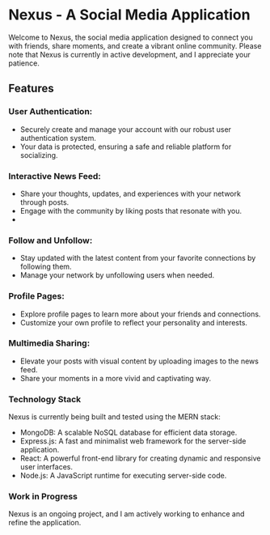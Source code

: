 # Nexus - A Social Media Application

Welcome to Nexus, the social media application designed to connect you with friends, share moments, and create a vibrant online community. Please note that Nexus is currently in active development, and I appreciate your patience.

## Features

### User Authentication:
- Securely create and manage your account with our robust user authentication system.
- Your data is protected, ensuring a safe and reliable platform for socializing.
  
### Interactive News Feed:
- Share your thoughts, updates, and experiences with your network through posts.
- Engage with the community by liking posts that resonate with you.
- 
### Follow and Unfollow:
- Stay updated with the latest content from your favorite connections by following them.
- Manage your network by unfollowing users when needed.
  
### Profile Pages:
- Explore profile pages to learn more about your friends and connections.
- Customize your own profile to reflect your personality and interests.
  
### Multimedia Sharing:
- Elevate your posts with visual content by uploading images to the news feed.
- Share your moments in a more vivid and captivating way.
  
### Technology Stack

Nexus is currently being built and tested using the MERN stack:

- MongoDB: A scalable NoSQL database for efficient data storage.
- Express.js: A fast and minimalist web framework for the server-side application.
- React: A powerful front-end library for creating dynamic and responsive user interfaces.
- Node.js: A JavaScript runtime for executing server-side code.
  
### Work in Progress

Nexus is an ongoing project, and I am actively working to enhance and refine the application. 
